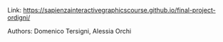 Link: https://sapienzainteractivegraphicscourse.github.io/final-project-ordigni/

Authors:
Domenico Tersigni,
Alessia Orchi
